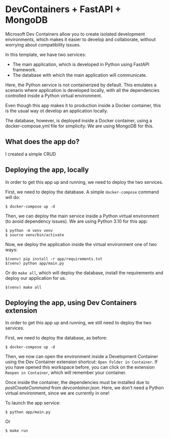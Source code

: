 # DevContainers + FastAPI + MongoDB

Microsoft Dev Containers allow you to create isolated development environments, which makes it easier to develop and collaborate, without worrying about compatibility issues.

In this template, we have two services:

- The main application, which is developed in Python using FastAPI framework.
- The database with which the main application will communicate.

Here, the Python service is not containerized by default. This emulates a scenario where application is developed locally, with all the dependencies controlled inside a Python virtual environment.

Even though this app makes it to production inside a Docker container, this is the usual way ot develop an application locally.

The database, however, is deployed inside a Docker container, using a docker-compose.yml file for simplicity. We are using MongoDB for this.

## What does the app do?

I created a simple CRUD

## Deploying the app, locally

In order to get this app up and running, we need to deploy the two services.

First, we need to deploy the database. A simple ```docker-compose``` command will do:
```
$ docker-compose up -d
```

Then, we can deploy the main service inside a Python virtual environment (to avoid dependency issues). We are using Python 3.10 for this app:
```
$ python -m venv venv
$ source venv/bin/activate
```

Now, we deploy the application inside the virtual environment one of two ways:
```
$(venv) pip install -r app/requirements.txt
$(venv) python app/main.py
```

Or do ```make all```, which will deploy the database, install the requirements and deploy our application for us.
```
$(venv) make all
```

## Deploying the app, using Dev Containers extension

In order to get this app up and running, we still need to deploy the two services.

First, we need to deploy the database, as before:
```
$ docker-compose up -d
```

Then, we now can open the environment inside a Development Container using the Dev Container extension shortcut: ```Open Folder in Container```. If you have opened this workspace before, you can click on the extension ```Reopen in Container```, which will remember your container.

Once inside the container, the dependencies must be installed due to *postCreateCommand* from *devcontainer.json*. Here, we don't need a Python virtual environment, since we are currently in one!

To launch the app service:
```
$ python app/main.py
```

Or
```
$ make run
```
